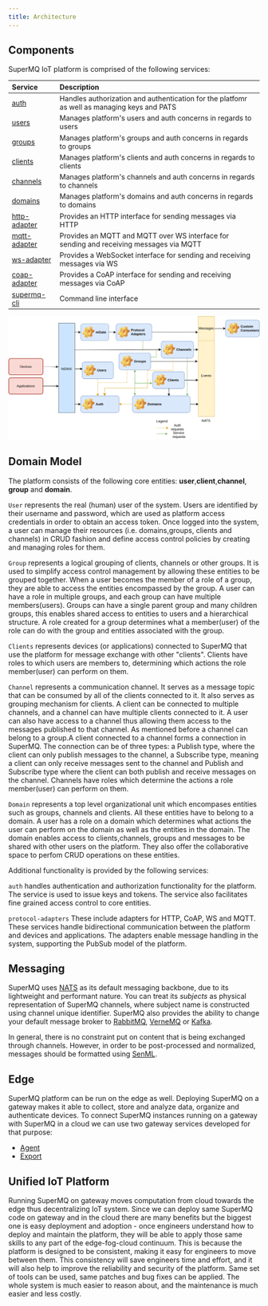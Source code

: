 ```yaml
---
title: Architecture
---
```


## Components

SuperMQ IoT platform is comprised of the following services:

| Service                      | Description                                                                                 |
| :--------------------------- | :------------------------------------------------------------------------------------------ |
| [auth][auth-service]         | Handles authorization and authentication for the platfomr as well as managing keys and PATS |
| [users][users-service]       | Manages platform's users and auth concerns in regards to users                              |
| [groups][groups-service]     | Manages platform's groups and auth concerns in regards to groups                            |
| [clients][clients-service]   | Manages platform's clients and auth concerns in regards to clients                          |
| [channels][channels-service] | Manages platform's channels and auth concerns in regards to channels                        |
| [domains][domains-service]   | Manages platform's domains and auth concerns in regards to domains                          |
| [http-adapter][http-adapter] | Provides an HTTP interface for sending messages via HTTP                                    |
| [mqtt-adapter][mqtt-adapter] | Provides an MQTT and MQTT over WS interface for sending and receiving messages via MQTT     |
| [ws-adapter][ws-adapter]     | Provides a WebSocket interface for sending and receiving messages via WS                    |
| [coap-adapter][coap-adapter] | Provides a CoAP interface for sending and receiving messages via CoAP                       |
| [supermq-cli][supermq-cli]   | Command line interface                                                                      |

![arch](img/architecture.svg)

## Domain Model

The platform consists of the following core entities: **user**,**client**,**channel**, **group** and **domain**.

`User` represents the real (human) user of the system. Users are identified by their username and password, which are used as platform access credentials in order to obtain an access token. Once logged into the system, a user can manage their resources (i.e. domains,groups, clients and channels) in CRUD fashion and define access control policies by creating and managing roles for them.

`Group` represents a logical grouping of clients, channels or other groups. It is used to simplify access control management by allowing these entities to be grouped together. When a user becomes the member of a role of a group, they are able to access the entities encompassed by the group. A user can have a role in multiple groups, and each group can have multiple members(users). Groups can have a single parent group and many children groups, this enables shared access to entities to users and a hierarchical structure. A role created for a group determines what a member(user) of the role can do with the group and entities associated with the group.

`Clients` represents devices (or applications) connected to SuperMQ that use the platform for message exchange with other "clients". Clients have roles to which users are members to, determining which actions the role member(user) can perform on them.

`Channel` represents a communication channel. It serves as a message topic that can be consumed by all of the clients connected to it. It also serves as grouping mechanism for clients. A client can be connected to multiple channels, and a channel can have multiple clients connected to it. A user can also have access to a channel thus allowing them access to the messages published to that channel. As mentioned before a channel can belong to a group.A client connected to a channel forms a connection in SuperMQ. The connection can be of three types: a Publish type, where the client can only publish messages to the channel, a Subscribe type, meaning a client can only receive messages sent to the channel and Publish and Subscribe type where the client can both publish and receive messages on the channel. Channels have roles which determine the actions a role member(user) can perform on them.

`Domain` represents a top level organizational unit which encompases entities such as groups, channels and clients. All these entities have to belong to a domain. A user has a role on a domain which determines what actions the user can perform on the domain as well as the entities in the domain. The domain enables access to clients,channels, groups and messages to be shared with other users on the platform. They also offer the collaborative space to perfom CRUD operations on these entities.

Additional functionality is provided by the following services:

`auth` handles authentication and authorization functionality for the platform. The service is used to issue keys and tokens. The service also facilitates fine grained access control to core entities.

`protocol-adapters` These include adapters for HTTP, CoAP, WS and MQTT. These services handle bidirectional communication between the platform and devices and applications. The adapters enable message handling in the system, supporting the PubSub model of the platform.

## Messaging

SuperMQ uses [NATS][nats] as its default messaging backbone, due to its lightweight and performant nature. You can treat its _subjects_ as physical representation of SuperMQ channels, where subject name is constructed using channel unique identifier. SuperMQ also provides the ability to change your default message broker to [RabbitMQ][rabbitmq], [VerneMQ][vernemq] or [Kafka][kafka].

In general, there is no constraint put on content that is being exchanged through channels. However, in order to be post-processed and normalized, messages should be formatted using [SenML][senml].

## Edge

SuperMQ platform can be run on the edge as well. Deploying SuperMQ on a gateway makes it able to collect, store and analyze data, organize and authenticate devices. To connect SuperMQ instances running on a gateway with SuperMQ in a cloud we can use two gateway services developed for that purpose:

- [Agent][agent]
- [Export][export]

## Unified IoT Platform

Running SuperMQ on gateway moves computation from cloud towards the edge thus decentralizing IoT system. Since we can deploy same SuperMQ code on gateway and in the cloud there are many benefits but the biggest one is easy deployment and adoption - once engineers understand how to deploy and maintain the platform, they will be able to apply those same skills to any part of the edge-fog-cloud continuum. This is because the platform is designed to be consistent, making it easy for engineers to move between them. This consistency will save engineers time and effort, and it will also help to improve the reliability and security of the platform. Same set of tools can be used, same patches and bug fixes can be applied. The whole system is much easier to reason about, and the maintenance is much easier and less costly.

[auth-service]: https://github.com/absmach/supermq/tree/main/auth
[users-service]: https://github.com/absmach/supermq/tree/main/users
[groups-service]: https://github.com/absmach/supermq/tree/main/groups
[clients-service]: https://github.com/absmach/supermq/tree/main/clients
[channels-service]: https://github.com/absmach/supermq/tree/main/channels
[domains-service]: https://github.com/absmach/supermq/tree/main/domains
[http-adapter]: https://github.com/absmach/supermq/tree/main/http
[mqtt-adapter]: https://github.com/absmach/supermq/tree/main/mqtt
[coap-adapter]: https://github.com/absmach/supermq/tree/main/coap
[ws-adapter]: https://github.com/absmach/supermq/tree/main/ws
[supermq-cli]: https://github.com/absmach/supermq/tree/main/cli
[nats]: https://nats.io/
[rabbitmq]: https://www.rabbitmq.com/
[vernemq]: https://vernemq.com/
[kafka]: https://kafka.apache.org/
[senml]: https://tools.ietf.org/html/draft-ietf-core-senml-08
[agent]: ./edge.md#agent
[export]: ./edge.md#export
